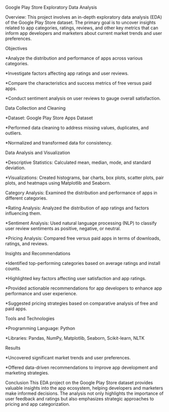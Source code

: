 Google Play Store Exploratory Data Analysis

Overview:
This project involves an in-depth exploratory data analysis (EDA) of the Google Play Store dataset. The primary goal is to uncover insights related to app categories, ratings, reviews, and other key metrics that can inform app developers and marketers about current market trends and user preferences.

Objectives

   *Analyze the distribution and performance of apps across various categories.
  
  *Investigate factors affecting app ratings and user reviews.
  
  *Compare the characteristics and success metrics of free versus paid apps.
  
  *Conduct sentiment analysis on user reviews to gauge overall satisfaction.
  
Data Collection and Cleaning

  *Dataset: Google Play Store Apps Dataset
  
  *Performed data cleaning to address missing values, duplicates, and outliers.
  
  *Normalized and transformed data for consistency.
  
Data Analysis and Visualization

  *Descriptive Statistics: Calculated mean, median, mode, and standard deviation.
  
  *Visualizations: Created histograms, bar charts, box plots, scatter plots, pair plots, and heatmaps using Matplotlib and Seaborn.
  
  Category Analysis: Examined the distribution and performance of apps in different categories.
  
  *Rating Analysis: Analyzed the distribution of app ratings and factors influencing them.
  
  *Sentiment Analysis: Used natural language processing (NLP) to classify user review sentiments as positive, negative, or neutral.
  
  *Pricing Analysis: Compared free versus paid apps in terms of downloads, ratings, and reviews.
  
Insights and Recommendations

  *Identified top-performing categories based on average ratings and install counts.

  *Highlighted key factors affecting user satisfaction and app ratings.
  
  *Provided actionable recommendations for app developers to enhance app performance and user experience.
  
  *Suggested pricing strategies based on comparative analysis of free and paid apps.
  
Tools and Technologies

  *Programming Language: Python
  
  *Libraries: Pandas, NumPy, Matplotlib, Seaborn, Scikit-learn, NLTK
  
Results

  *Uncovered significant market trends and user preferences.
  
  *Offered data-driven recommendations to improve app development and marketing strategies.

Conclusion
This EDA project on the Google Play Store dataset provides valuable insights into the app ecosystem, helping developers and marketers make informed decisions. The analysis not only highlights the importance of user feedback and ratings but also emphasizes strategic approaches to pricing and app categorization.

